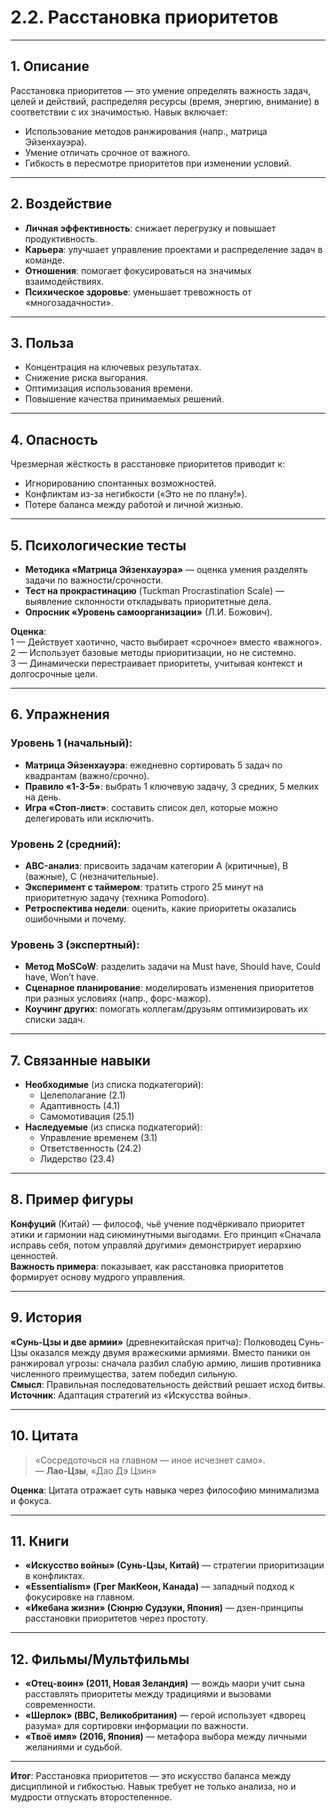 # 2.2. Расстановка приоритетов  

---  

## 1. Описание  
Расстановка приоритетов — это умение определять важность задач, целей и действий, распределяя ресурсы (время, энергию, внимание) в соответствии с их значимостью. Навык включает:  
- Использование методов ранжирования (напр., матрица Эйзенхауэра).  
- Умение отличать срочное от важного.  
- Гибкость в пересмотре приоритетов при изменении условий.  

---  

## 2. Воздействие  
- **Личная эффективность**: снижает перегрузку и повышает продуктивность.  
- **Карьера**: улучшает управление проектами и распределение задач в команде.  
- **Отношения**: помогает фокусироваться на значимых взаимодействиях.  
- **Психическое здоровье**: уменьшает тревожность от «многозадачности».  

---  

## 3. Польза  
- Концентрация на ключевых результатах.  
- Снижение риска выгорания.  
- Оптимизация использования времени.  
- Повышение качества принимаемых решений.  

---  

## 4. Опасность  
Чрезмерная жёсткость в расстановке приоритетов приводит к:  
- Игнорированию спонтанных возможностей.  
- Конфликтам из-за негибкости («Это не по плану!»).  
- Потере баланса между работой и личной жизнью.  

---  

## 5. Психологические тесты  
- **Методика «Матрица Эйзенхауэра»** — оценка умения разделять задачи по важности/срочности.  
- **Тест на прокрастинацию** (Tuckman Procrastination Scale) — выявление склонности откладывать приоритетные дела.  
- **Опросник «Уровень самоорганизации»** (Л.И. Божович).  

**Оценка**:  
1 — Действует хаотично, часто выбирает «срочное» вместо «важного».  
2 — Использует базовые методы приоритизации, но не системно.  
3 — Динамически перестраивает приоритеты, учитывая контекст и долгосрочные цели.  

---  

## 6. Упражнения  

### Уровень 1 (начальный):  
- **Матрица Эйзенхауэра**: ежедневно сортировать 5 задач по квадрантам (важно/срочно).  
- **Правило «1-3-5»**: выбрать 1 ключевую задачу, 3 средних, 5 мелких на день.  
- **Игра «Стоп-лист»**: составить список дел, которые можно делегировать или исключить.  

### Уровень 2 (средний):  
- **ABC-анализ**: присвоить задачам категории A (критичные), B (важные), C (незначительные).  
- **Эксперимент с таймером**: тратить строго 25 минут на приоритетную задачу (техника Pomodoro).  
- **Ретроспектива недели**: оценить, какие приоритеты оказались ошибочными и почему.  

### Уровень 3 (экспертный):  
- **Метод MoSCoW**: разделить задачи на Must have, Should have, Could have, Won’t have.  
- **Сценарное планирование**: моделировать изменения приоритетов при разных условиях (напр., форс-мажор).  
- **Коучинг других**: помогать коллегам/друзьям оптимизировать их списки задач.  

---  

## 7. Связанные навыки  
- **Необходимые** (из списка подкатегорий):  
  - Целеполагание (2.1)  
  - Адаптивность (4.1)  
  - Самомотивация (25.1)  
- **Наследуемые** (из списка подкатегорий):  
  - Управление временем (3.1)  
  - Ответственность (24.2)  
  - Лидерство (23.4)  

---  

## 8. Пример фигуры  
**Конфуций** (Китай) — философ, чьё учение подчёркивало приоритет этики и гармонии над сиюминутными выгодами. Его принцип «Сначала исправь себя, потом управляй другими» демонстрирует иерархию ценностей.  
**Важность примера**: показывает, как расстановка приоритетов формирует основу мудрого управления.  

---  

## 9. История  
**«Сунь-Цзы и две армии»** (древнекитайская притча): Полководец Сунь-Цзы оказался между двумя вражескими армиями. Вместо паники он ранжировал угрозы: сначала разбил слабую армию, лишив противника численного преимущества, затем победил сильную.  
**Смысл**: Правильная последовательность действий решает исход битвы.  
**Источник**: Адаптация стратегий из «Искусства войны».  

---  

## 10. Цитата  
> «Сосредоточься на главном — иное исчезнет само».  
> — **Лао-Цзы**, «Дао Дэ Цзин»  

**Оценка**: Цитата отражает суть навыка через философию минимализма и фокуса.  

---  

## 11. Книги  
- **«Искусство войны» (Сунь-Цзы, Китай)** — стратегии приоритизации в конфликтах.  
- **«Essentialism» (Грег МакКеон, Канада)** — западный подход к фокусировке на главном.  
- **«Икебана жизни» (Сюнрю Судзуки, Япония)** — дзен-принципы расстановки приоритетов через простоту.  

---  

## 12. Фильмы/Мультфильмы  
- **«Отец-воин» (2011, Новая Зеландия)** — вождь маори учит сына расставлять приоритеты между традициями и вызовами современности.  
- **«Шерлок» (BBC, Великобритания)** — герой использует «дворец разума» для сортировки информации по важности.  
- **«Твоё имя» (2016, Япония)** — метафора выбора между личными желаниями и судьбой.  

---  

**Итог**: Расстановка приоритетов — это искусство баланса между дисциплиной и гибкостью. Навык требует не только анализа, но и мудрости отпускать второстепенное.  